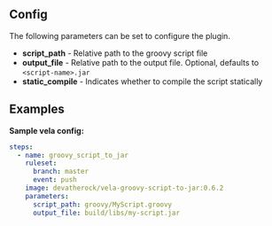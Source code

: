 ## Config

The following parameters can be set to configure the plugin.

* **script_path** - Relative path to the groovy script file
* **output_file** - Relative path to the output file. Optional, defaults to	`<script-name>.jar`
* **static_compile** - Indicates whether to compile the script statically

## Examples

**Sample vela config:**
```yaml
steps:
  - name: groovy_script_to_jar
    ruleset:
      branch: master
      event: push
    image: devatherock/vela-groovy-script-to-jar:0.6.2
    parameters:
      script_path: groovy/MyScript.groovy
      output_file: build/libs/my-script.jar
```